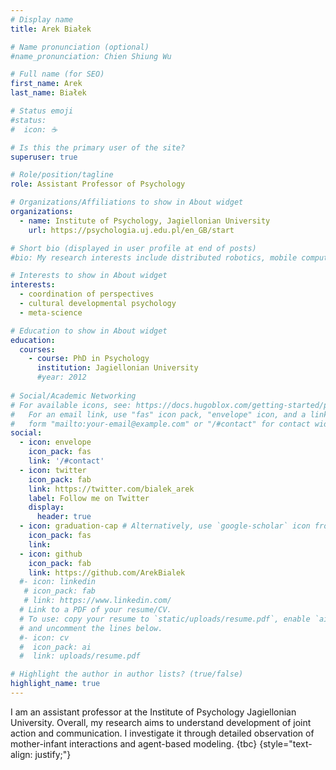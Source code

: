 ```yaml
---
# Display name
title: Arek Białek

# Name pronunciation (optional)
#name_pronunciation: Chien Shiung Wu

# Full name (for SEO)
first_name: Arek
last_name: Białek

# Status emoji
#status:
#  icon: ☕️

# Is this the primary user of the site?
superuser: true

# Role/position/tagline
role: Assistant Professor of Psychology

# Organizations/Affiliations to show in About widget
organizations:
  - name: Institute of Psychology, Jagiellonian University
    url: https://psychologia.uj.edu.pl/en_GB/start

# Short bio (displayed in user profile at end of posts)
#bio: My research interests include distributed robotics, mobile computing and programmable matter.

# Interests to show in About widget
interests:
  - coordination of perspectives
  - cultural developmental psychology
  - meta-science

# Education to show in About widget
education:
  courses:
    - course: PhD in Psychology
      institution: Jagiellonian University
      #year: 2012
    
# Social/Academic Networking
# For available icons, see: https://docs.hugoblox.com/getting-started/page-builder/#icons
#   For an email link, use "fas" icon pack, "envelope" icon, and a link in the
#   form "mailto:your-email@example.com" or "/#contact" for contact widget.
social:
  - icon: envelope
    icon_pack: fas
    link: '/#contact'
  - icon: twitter
    icon_pack: fab
    link: https://twitter.com/bialek_arek
    label: Follow me on Twitter
    display:
      header: true
  - icon: graduation-cap # Alternatively, use `google-scholar` icon from `ai` icon pack
    icon_pack: fas
    link: 
  - icon: github
    icon_pack: fab
    link: https://github.com/ArekBialek
  #- icon: linkedin
   # icon_pack: fab
   # link: https://www.linkedin.com/
  # Link to a PDF of your resume/CV.
  # To use: copy your resume to `static/uploads/resume.pdf`, enable `ai` icons in `params.yaml`,
  # and uncomment the lines below.
  #- icon: cv
  #  icon_pack: ai
  #  link: uploads/resume.pdf

# Highlight the author in author lists? (true/false)
highlight_name: true
---
```

I am an assistant professor at the Institute of Psychology Jagiellonian University. 
Overall, my research aims to understand development of joint action and communication. I investigate it through detailed observation of mother-infant interactions and agent-based modeling. {tbc}
{style="text-align: justify;"}
